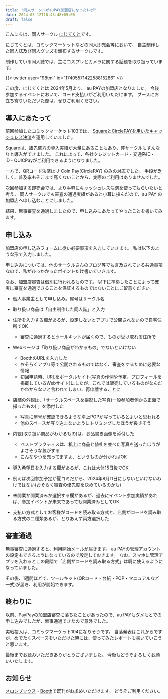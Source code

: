 ```yaml
---
title: "同人サークルがauPAY加盟店になったレポ"
date: 2024-05-12T18:43:48+09:00
draft: false
---
```


こんにちは、同人サークル [にじてくと](https://cp.t98.info/)です。

にじてくとは、コミックマーケットなどの同人即売会等において、
自主制作した同人誌及び同人グッズを頒布するサークルです。  

制作している同人誌では、主にコスプレとカメラに関する話題を取り扱っています。

{{< twitter user="98tml" id="1740557142258815286" >}}

この度、にじてくとは 2024年5月より、 au PAYの加盟店となりました。
今後参加するイベントにおいて、コード支払いがご利用いただけます。
ブースにお立ち寄りいただいた際は、ぜひご利用ください。

## 導入にあたって

前回参加したコミックマーケット103では、
[SquareとCirclePAYを用いたキャッシュレス決済](https://twitter.com/98tml/status/1740557139293434144)を運用していました。

Squareは、諸先輩方の導入実績が大量にあることもあり、弊サークルもすんなりと導入ができました。
これによって、各社クレジットカード・交通系IC・iD・QUICPayがご利用できるようになりました。

一方で、QRコード決済は J-Coin Pay(CirclePAY) のみの対応でした。
手段が乏しく、普及率もそこまで高くないことから、実際のご利用はありませんでした。

次回参加する即売会では、より手軽にキャッシュレス決済を使ってもらいたいと考え、
同人サークルでも審査の通過実績があると小耳に挟んだので、au PAY の加盟店へ申し込むことにしました。

結果、無事審査を通過しましたので、申し込みにあたってやったことを書いてみます。

## 申し込み

加盟店の申し込みフォームに従い必要事項を入力していきます。
私は以下のような形で入力しました。

申し込みについては、他のサークルさんのブログ等でも言及されている共通事項なので、私がひっかかったポイントだけ書いていきます。

なお、加盟店審査は個別に行われるものです。
以下に準拠したことによって確実に審査を通過できることを保証するものではないことにご留意ください。

- 個人事業主として申し込み。屋号はサークル名
- 取り扱い商品は「自主制作した同人誌」と入力
- 住所を入力する欄があるが、設定しないとアプリで公開されないので自宅住所でOK
  - 審査に通過するとツールキットが届くので、ものが受け取れる住所で
  
- Webページは「取り扱い商品がわかるもの」でないといけない
  - BoothのURLを入力した
  - おそらくアプリ等で公開されるものではなく、審査をするために必要な情報
  - 初回申請時、URLをポータルサイト(写真の作例や予定、プロフィールを掲載しているWebサイト)にしたが、これでは販売しているものがなんだかわからないと言われてしまい、再申請することに

- 店舗の外観は、「サークルスペースを撮影した写真(一般参加者側から正面で撮ったもの) 」を添付した
  - 写真に屋号が確認できるような卓上POPが写っているとよいと思われる
  - 他のスペースが写り込まないようにトリミングしたほうが良さそう
- 内観(取り扱い商品がわかるもの)は、お品書き画像を添付した
  - ベストプラクティスは、机上に商品と値札を並べた写真を送ったほうがよさそうな気がする
  - こんなやつを売ってますよ、というものが分かればOK

- 導入希望日を入力する欄があるが、これは大体15日後でOK
- 例えば次回参加予定が夏コミだから、2024年8月11日にしないといけないわけではない(おそらく審査の優先度を決めているのかも)

- 未開業か開業済みか選択する欄があるが、過去にイベント参加実績があれば、参加イベントが未来であっても開業済みとしてOK

- 支払い方式としてお客様がコードを読み取る方式と、店側がコードを読み取る方式の二種類あるが、とりあえず両方選択した

## 審査通過

無事審査に通過すると、利用開始メールが届きます。
au PAYの管理アカウントの設定もできるようになっているので設定しておきます。
なお、スマホに管理アプリを入れるとこの段階で「店側がコードを読み取る方式」は既に使えるようになっていました。

その後、1週間ほどで、ツールキット(QRコード・台紙・POP・マニュアルなど一式)が届き、利用が開始できます。

## 終わりに

以前、PayPayの加盟店審査に落ちたことがあったので、au PAYもダメもとでの申し込みでしたが、無事通過できたので意外でした。

実戦投入は、コミックマーケット104になりそうです。
当落発表はこれからですが、めでたくスペースをいただけた暁には、使ってみたレポートも書いていこうと思います。

最後までお読みいただきありがとうございました。
今後もどうぞよろしくお願いいたします。

## お知らせ

[メロンブックス](https://www.melonbooks.co.jp/circle/index.php?circle_id=119704)・[Booth](https://t98.booth.pm/)で既刊がお求めいただけます。
どうぞご利用ください。